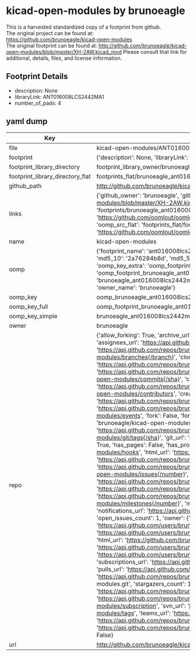 # kicad-open-modules by brunoeagle  
This is a harvested standardized copy of a footprint from github.  
The original project can be found at:  
https://github.com/brunoeagle/kicad-open-modules  
The original footprint can be found at:
http://github.com/brunoeagle/kicad-open-modules/blob/master/XH-2AW.kicad_mod
Please consult that link for additional, details, files, and license information.  
## Footprint Details
* description: None  
* libraryLink: ANT016008LCS2442MA1  
* number_of_pads: 4  
## yaml dump  
| Key | Value |  
| --- | --- |  
| file | kicad-open-modules/ANT016008LCS2442MA1.kicad_mod |  
| footprint | {'description': None, 'libraryLink': 'ANT016008LCS2442MA1', 'number_of_pads': 4} |  
| footprint_library_directory | footprint_library_owner/brunoeagle_kicad-open-modules |  
| footprint_library_directory_flat | footprints_flat/brunoeagle_ant016008lcs2442ma1_ant016008lcs2442ma1/working |  
| github_path | http://github.com/brunoeagle/kicad-open-modules/blob/master/ANT016008LCS2442MA1.kicad_mod |  
| links | {'github_owner': 'brunoeagle', 'github_repo_name': 'kicad-open-modules', 'github_src': 'http://github.com/brunoeagle/kicad-open-modules/blob/master/XH-2AW.kicad_mod', 'github_src_repo': 'https://github.com/brunoeagle/kicad-open-modules', 'oomp_bot': 'footprints/brunoeagle_ant016008lcs2442ma1_ant016008lcs2442ma1/working', 'oomp_bot_github': 'https://github.com/oomlout/oomlout_oomp_footprint_bot/tree/main/footprints/brunoeagle_ant016008lcs2442ma1_ant016008lcs2442ma1/working', 'oomp_src_flat': 'footprints_flat/footprints_flat/brunoeagle_ant016008lcs2442ma1_ant016008lcs2442ma1/working', 'oomp_src_flat_github': 'https://github.com/oomlout/oomlout_oomp_footprint_src/tree/main/footprints_flat/brunoeagle_ant016008lcs2442ma1_ant016008lcs2442ma1/working'} |  
| name | kicad-open-modules |  
| oomp | {'footprint_name': 'ant016008lcs2442ma1', 'library_name': 'ant016008lcs2442ma1_kicad_mod', 'md5': '2a76284b8de9691c20ee581770b239e5', 'md5_10': '2a76284b8d', 'md5_5': '2a762', 'md5_6': '2a7628', 'oomp_key': 'oomp_brunoeagle_ant016008lcs2442ma1_ant016008lcs2442ma1', 'oomp_key_extra': 'oomp_footprint_brunoeagle_ant016008lcs2442ma1_ant016008lcs2442ma1', 'oomp_key_full': 'oomp_footprint_brunoeagle_ant016008lcs2442ma1_ant016008lcs2442ma1_2a7628', 'oomp_key_simple': 'brunoeagle_ant016008lcs2442ma1_ant016008lcs2442ma1', 'original_filename': 'kicad-open-modules/ANT016008LCS2442MA1.kicad_mod', 'owner_name': 'brunoeagle'} |  
| oomp_key | oomp_brunoeagle_ant016008lcs2442ma1_ant016008lcs2442ma1 |  
| oomp_key_full | oomp_footprint_brunoeagle_ant016008lcs2442ma1_ant016008lcs2442ma1 |  
| oomp_key_simple | brunoeagle_ant016008lcs2442ma1_ant016008lcs2442ma1 |  
| owner | brunoeagle |  
| repo | {'allow_forking': True, 'archive_url': 'https://api.github.com/repos/brunoeagle/kicad-open-modules/{archive_format}{/ref}', 'archived': False, 'assignees_url': 'https://api.github.com/repos/brunoeagle/kicad-open-modules/assignees{/user}', 'blobs_url': 'https://api.github.com/repos/brunoeagle/kicad-open-modules/git/blobs{/sha}', 'branches_url': 'https://api.github.com/repos/brunoeagle/kicad-open-modules/branches{/branch}', 'clone_url': 'https://github.com/brunoeagle/kicad-open-modules.git', 'collaborators_url': 'https://api.github.com/repos/brunoeagle/kicad-open-modules/collaborators{/collaborator}', 'comments_url': 'https://api.github.com/repos/brunoeagle/kicad-open-modules/comments{/number}', 'commits_url': 'https://api.github.com/repos/brunoeagle/kicad-open-modules/commits{/sha}', 'compare_url': 'https://api.github.com/repos/brunoeagle/kicad-open-modules/compare/{base}...{head}', 'contents_url': 'https://api.github.com/repos/brunoeagle/kicad-open-modules/contents/{+path}', 'contributors_url': 'https://api.github.com/repos/brunoeagle/kicad-open-modules/contributors', 'created_at': '2011-12-16T03:49:26Z', 'default_branch': 'master', 'deployments_url': 'https://api.github.com/repos/brunoeagle/kicad-open-modules/deployments', 'description': 'Modules for kicad', 'disabled': False, 'downloads_url': 'https://api.github.com/repos/brunoeagle/kicad-open-modules/downloads', 'events_url': 'https://api.github.com/repos/brunoeagle/kicad-open-modules/events', 'fork': False, 'forks': 9, 'forks_count': 9, 'forks_url': 'https://api.github.com/repos/brunoeagle/kicad-open-modules/forks', 'full_name': 'brunoeagle/kicad-open-modules', 'git_commits_url': 'https://api.github.com/repos/brunoeagle/kicad-open-modules/git/commits{/sha}', 'git_refs_url': 'https://api.github.com/repos/brunoeagle/kicad-open-modules/git/refs{/sha}', 'git_tags_url': 'https://api.github.com/repos/brunoeagle/kicad-open-modules/git/tags{/sha}', 'git_url': 'git://github.com/brunoeagle/kicad-open-modules.git', 'has_discussions': False, 'has_downloads': True, 'has_issues': True, 'has_pages': False, 'has_projects': True, 'has_wiki': True, 'homepage': '', 'hooks_url': 'https://api.github.com/repos/brunoeagle/kicad-open-modules/hooks', 'html_url': 'https://github.com/brunoeagle/kicad-open-modules', 'id': 2992480, 'is_template': False, 'issue_comment_url': 'https://api.github.com/repos/brunoeagle/kicad-open-modules/issues/comments{/number}', 'issue_events_url': 'https://api.github.com/repos/brunoeagle/kicad-open-modules/issues/events{/number}', 'issues_url': 'https://api.github.com/repos/brunoeagle/kicad-open-modules/issues{/number}', 'keys_url': 'https://api.github.com/repos/brunoeagle/kicad-open-modules/keys{/key_id}', 'labels_url': 'https://api.github.com/repos/brunoeagle/kicad-open-modules/labels{/name}', 'language': None, 'languages_url': 'https://api.github.com/repos/brunoeagle/kicad-open-modules/languages', 'license': None, 'merges_url': 'https://api.github.com/repos/brunoeagle/kicad-open-modules/merges', 'milestones_url': 'https://api.github.com/repos/brunoeagle/kicad-open-modules/milestones{/number}', 'mirror_url': None, 'name': 'kicad-open-modules', 'network_count': 9, 'node_id': 'MDEwOlJlcG9zaXRvcnkyOTkyNDgw', 'notifications_url': 'https://api.github.com/repos/brunoeagle/kicad-open-modules/notifications{?since,all,participating}', 'open_issues': 1, 'open_issues_count': 1, 'owner': {'avatar_url': 'https://avatars.githubusercontent.com/u/566310?v=4', 'events_url': 'https://api.github.com/users/brunoeagle/events{/privacy}', 'followers_url': 'https://api.github.com/users/brunoeagle/followers', 'following_url': 'https://api.github.com/users/brunoeagle/following{/other_user}', 'gists_url': 'https://api.github.com/users/brunoeagle/gists{/gist_id}', 'gravatar_id': '', 'html_url': 'https://github.com/brunoeagle', 'id': 566310, 'login': 'brunoeagle', 'node_id': 'MDQ6VXNlcjU2NjMxMA==', 'organizations_url': 'https://api.github.com/users/brunoeagle/orgs', 'received_events_url': 'https://api.github.com/users/brunoeagle/received_events', 'repos_url': 'https://api.github.com/users/brunoeagle/repos', 'site_admin': False, 'starred_url': 'https://api.github.com/users/brunoeagle/starred{/owner}{/repo}', 'subscriptions_url': 'https://api.github.com/users/brunoeagle/subscriptions', 'type': 'User', 'url': 'https://api.github.com/users/brunoeagle'}, 'private': False, 'pulls_url': 'https://api.github.com/repos/brunoeagle/kicad-open-modules/pulls{/number}', 'pushed_at': '2022-07-04T03:22:17Z', 'releases_url': 'https://api.github.com/repos/brunoeagle/kicad-open-modules/releases{/id}', 'size': 409, 'ssh_url': 'git@github.com:brunoeagle/kicad-open-modules.git', 'stargazers_count': 12, 'stargazers_url': 'https://api.github.com/repos/brunoeagle/kicad-open-modules/stargazers', 'statuses_url': 'https://api.github.com/repos/brunoeagle/kicad-open-modules/statuses/{sha}', 'subscribers_count': 4, 'subscribers_url': 'https://api.github.com/repos/brunoeagle/kicad-open-modules/subscribers', 'subscription_url': 'https://api.github.com/repos/brunoeagle/kicad-open-modules/subscription', 'svn_url': 'https://github.com/brunoeagle/kicad-open-modules', 'tags_url': 'https://api.github.com/repos/brunoeagle/kicad-open-modules/tags', 'teams_url': 'https://api.github.com/repos/brunoeagle/kicad-open-modules/teams', 'temp_clone_token': None, 'topics': [], 'trees_url': 'https://api.github.com/repos/brunoeagle/kicad-open-modules/git/trees{/sha}', 'updated_at': '2023-08-03T06:55:35Z', 'url': 'https://api.github.com/repos/brunoeagle/kicad-open-modules', 'visibility': 'public', 'watchers': 12, 'watchers_count': 12, 'web_commit_signoff_required': False} |  
| url | http://github.com/brunoeagle/kicad-open-modules |  

